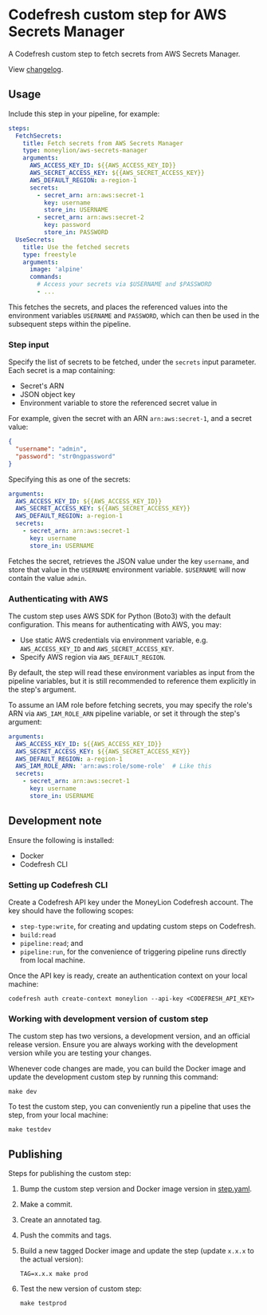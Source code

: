 # Codefresh custom step for AWS Secrets Manager

A Codefresh custom step to fetch secrets from AWS Secrets Manager.

View [changelog](./CHANGELOG.md).

## Usage

Include this step in your pipeline, for example:

```yaml
steps:
  FetchSecrets:
    title: Fetch secrets from AWS Secrets Manager
    type: moneylion/aws-secrets-manager
    arguments:
      AWS_ACCESS_KEY_ID: ${{AWS_ACCESS_KEY_ID}}
      AWS_SECRET_ACCESS_KEY: ${{AWS_SECRET_ACCESS_KEY}}
      AWS_DEFAULT_REGION: a-region-1
      secrets:
        - secret_arn: arn:aws:secret-1
          key: username
          store_in: USERNAME
        - secret_arn: arn:aws:secret-2
          key: password
          store_in: PASSWORD
  UseSecrets:
    title: Use the fetched secrets
    type: freestyle
    arguments:
      image: 'alpine'
      commands:
        # Access your secrets via $USERNAME and $PASSWORD
        - ...
```

This fetches the secrets, and places the referenced values into the environment variables `USERNAME` and `PASSWORD`, which can then be used in the subsequent steps within the pipeline.

### Step input

Specify the list of secrets to be fetched, under the `secrets` input parameter. Each secret is a map containing:

  - Secret's ARN
  - JSON object key
  - Environment variable to store the referenced secret value in

For example, given the secret with an ARN `arn:aws:secret-1`, and a secret value:

```json
{
  "username": "admin",
  "password": "str0ngpassword"
}
```

Specifying this as one of the secrets:

```yaml
arguments:
  AWS_ACCESS_KEY_ID: ${{AWS_ACCESS_KEY_ID}}
  AWS_SECRET_ACCESS_KEY: ${{AWS_SECRET_ACCESS_KEY}}
  AWS_DEFAULT_REGION: a-region-1
  secrets:
    - secret_arn: arn:aws:secret-1
      key: username
      store_in: USERNAME
```

Fetches the secret, retrieves the JSON value under the key `username`, and store that value in the `USERNAME` environment variable. `$USERNAME` will now contain the value `admin`.

### Authenticating with AWS

The custom step uses AWS SDK for Python (Boto3) with the default configuration. This means for authenticating with AWS, you may:

  - Use static AWS credentials via environment variable, e.g. `AWS_ACCESS_KEY_ID` and `AWS_SECRET_ACCESS_KEY`.
  - Specify AWS region via `AWS_DEFAULT_REGION`.

By default, the step will read these environment variables as input from the pipeline variables, but it is still recommended to reference them explicitly in the step's argument.

To assume an IAM role before fetching secrets, you may specify the role's ARN via `AWS_IAM_ROLE_ARN` pipeline variable, or set it through the step's argument:

```yaml
arguments:
  AWS_ACCESS_KEY_ID: ${{AWS_ACCESS_KEY_ID}}
  AWS_SECRET_ACCESS_KEY: ${{AWS_SECRET_ACCESS_KEY}}
  AWS_DEFAULT_REGION: a-region-1
  AWS_IAM_ROLE_ARN: 'arn:aws:role/some-role'  # Like this
  secrets:
    - secret_arn: arn:aws:secret-1
      key: username
      store_in: USERNAME
```

## Development note

Ensure the following is installed:

  - Docker
  - Codefresh CLI

### Setting up Codefresh CLI

Create a Codefresh API key under the MoneyLion Codefresh account. The key should have the following scopes:

  - `step-type:write`, for creating and updating custom steps on Codefresh.
  - `build:read`
  - `pipeline:read`; and
  - `pipeline:run`, for the convenience of triggering pipeline runs directly from local machine.

Once the API key is ready, create an authentication context on your local machine:

```
codefresh auth create-context moneylion --api-key <CODEFRESH_API_KEY>
```

### Working with development version of custom step

The custom step has two versions, a development version, and an official release version. Ensure you are always working with the development version while you are testing your changes.

Whenever code changes are made, you can build the Docker image and update the development custom step by running this command:

```
make dev
```

To test the custom step, you can conveniently run a pipeline that uses the step, from your local machine:

```
make testdev
```

## Publishing

Steps for publishing the custom step:

  1. Bump the custom step version and Docker image version in [step.yaml](./step.yaml).

  1. Make a commit.

  1. Create an annotated tag.

  1. Push the commits and tags.

  1. Build a new tagged Docker image and update the step (update `x.x.x` to the actual version):

      ```
      TAG=x.x.x make prod
      ```

  1. Test the new version of custom step:

      ```
      make testprod
      ```
